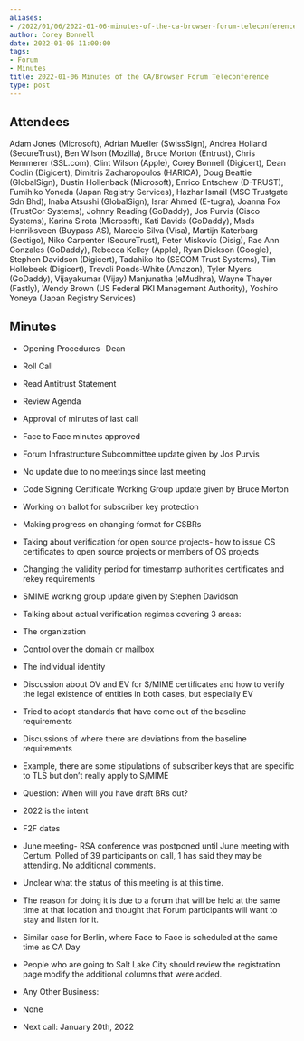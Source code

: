 ```yaml
---
aliases:
- /2022/01/06/2022-01-06-minutes-of-the-ca-browser-forum-teleconference/
author: Corey Bonnell
date: 2022-01-06 11:00:00
tags:
- Forum
- Minutes
title: 2022-01-06 Minutes of the CA/Browser Forum Teleconference
type: post
---
```


## Attendees

Adam Jones (Microsoft), Adrian Mueller (SwissSign), Andrea Holland (SecureTrust), Ben Wilson (Mozilla), Bruce Morton (Entrust), Chris Kemmerer (SSL.com), Clint Wilson (Apple), Corey Bonnell (Digicert), Dean Coclin (Digicert), Dimitris Zacharopoulos (HARICA), Doug Beattie (GlobalSign), Dustin Hollenback (Microsoft), Enrico Entschew (D-TRUST), Fumihiko Yoneda (Japan Registry Services), Hazhar Ismail (MSC Trustgate Sdn Bhd), Inaba Atsushi (GlobalSign), Israr Ahmed (E-tugra), Joanna Fox (TrustCor Systems), Johnny Reading (GoDaddy), Jos Purvis (Cisco Systems), Karina Sirota (Microsoft), Kati Davids (GoDaddy), Mads Henriksveen (Buypass AS), Marcelo Silva (Visa), Martijn Katerbarg (Sectigo), Niko Carpenter (SecureTrust), Peter Miskovic (Disig), Rae Ann Gonzales (GoDaddy), Rebecca Kelley (Apple), Ryan Dickson (Google), Stephen Davidson (Digicert), Tadahiko Ito (SECOM Trust Systems), Tim Hollebeek (Digicert), Trevoli Ponds-White (Amazon), Tyler Myers (GoDaddy), Vijayakumar (Vijay) Manjunatha (eMudhra), Wayne Thayer (Fastly), Wendy Brown (US Federal PKI Management Authority), Yoshiro Yoneya (Japan Registry Services)

## Minutes

- Opening Procedures- Dean

- Roll Call

- Read Antitrust Statement

- Review Agenda

- Approval of minutes of last call

- Face to Face minutes approved

- Forum Infrastructure Subcommittee update given by Jos Purvis

- No update due to no meetings since last meeting

- Code Signing Certificate Working Group update given by Bruce Morton

- Working on ballot for subscriber key protection

- Making progress on changing format for CSBRs

- Taking about verification for open source projects- how to issue CS certificates to open source projects or members of OS projects

- Changing the validity period for timestamp authorities certificates and rekey requirements

- SMIME working group update given by Stephen Davidson

- Talking about actual verification regimes covering 3 areas:

- The organization

- Control over the domain or mailbox

- The individual identity

- Discussion about OV and EV for S/MIME certificates and how to verify the legal existence of entities in both cases, but especially EV

- Tried to adopt standards that have come out of the baseline requirements

- Discussions of where there are deviations from the baseline requirements

- Example, there are some stipulations of subscriber keys that are specific to TLS but don’t really apply to S/MIME

- Question: When will you have draft BRs out?

- 2022 is the intent

- F2F dates

- June meeting- RSA conference was postponed until June meeting with Certum. Polled of 39 participants on call, 1 has said they may be attending. No additional comments.

- Unclear what the status of this meeting is at this time.

- The reason for doing it is due to a forum that will be held at the same time at that location and thought that Forum participants will want to stay and listen for it.

- Similar case for Berlin, where Face to Face is scheduled at the same time as CA Day

- People who are going to Salt Lake City should review the registration page modify the additional columns that were added.

- Any Other Business:

- None

- Next call: January 20th, 2022